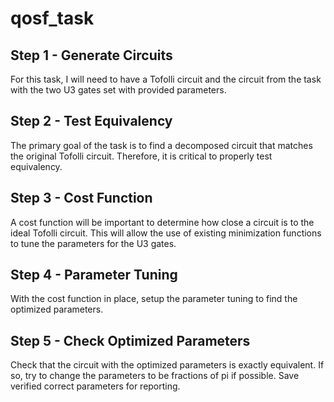 # qosf_task


## Step 1 - Generate Circuits
For this task, I will need to have a Tofolli circuit and the circuit from the task with the two U3 gates set with provided parameters.

## Step 2 - Test Equivalency
The primary goal of the task is to find a decomposed circuit that matches the original Tofolli circuit. Therefore, it is critical to properly test equivalency.

## Step 3 - Cost Function
A cost function will be important to determine how close a circuit is to the ideal Tofolli circuit. This will allow the use of existing minimization functions to tune the parameters for the U3 gates.

## Step 4 - Parameter Tuning
With the cost function in place, setup the parameter tuning to find the optimized parameters.

## Step 5 - Check Optimized Parameters
Check that the circuit with the optimized parameters is exactly equivalent. If so, try to change the parameters to be fractions of pi if possible. Save verified correct parameters for reporting.